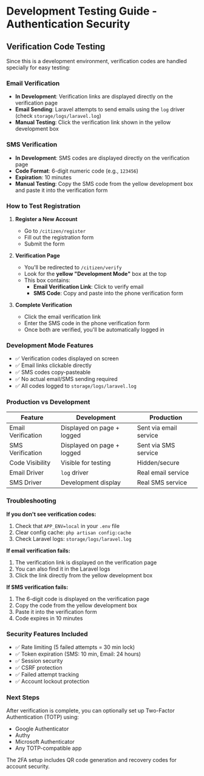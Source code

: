 # Development Testing Guide - Authentication Security

## Verification Code Testing

Since this is a development environment, verification codes are handled specially for easy testing:

### Email Verification
- **In Development**: Verification links are displayed directly on the verification page
- **Email Sending**: Laravel attempts to send emails using the `log` driver (check `storage/logs/laravel.log`)
- **Manual Testing**: Click the verification link shown in the yellow development box

### SMS Verification  
- **In Development**: SMS codes are displayed directly on the verification page
- **Code Format**: 6-digit numeric code (e.g., `123456`)
- **Expiration**: 10 minutes
- **Manual Testing**: Copy the SMS code from the yellow development box and paste it into the verification form

### How to Test Registration

1. **Register a New Account**
   - Go to `/citizen/register`
   - Fill out the registration form
   - Submit the form

2. **Verification Page**
   - You'll be redirected to `/citizen/verify`
   - Look for the **yellow "Development Mode"** box at the top
   - This box contains:
     - **Email Verification Link**: Click to verify email
     - **SMS Code**: Copy and paste into the phone verification form

3. **Complete Verification**
   - Click the email verification link
   - Enter the SMS code in the phone verification form
   - Once both are verified, you'll be automatically logged in

### Development Mode Features

- ✅ Verification codes displayed on screen
- ✅ Email links clickable directly
- ✅ SMS codes copy-pasteable
- ✅ No actual email/SMS sending required
- ✅ All codes logged to `storage/logs/laravel.log`

### Production vs Development

| Feature | Development | Production |
|---------|-------------|------------|
| Email Verification | Displayed on page + logged | Sent via email service |
| SMS Verification | Displayed on page + logged | Sent via SMS service |
| Code Visibility | Visible for testing | Hidden/secure |
| Email Driver | `log` driver | Real email service |
| SMS Driver | Development display | Real SMS service |

### Troubleshooting

**If you don't see verification codes:**
1. Check that `APP_ENV=local` in your `.env` file
2. Clear config cache: `php artisan config:cache`
3. Check Laravel logs: `storage/logs/laravel.log`

**If email verification fails:**
1. The verification link is displayed on the verification page
2. You can also find it in the Laravel logs
3. Click the link directly from the yellow development box

**If SMS verification fails:**
1. The 6-digit code is displayed on the verification page
2. Copy the code from the yellow development box
3. Paste it into the verification form
4. Code expires in 10 minutes

### Security Features Included

- ✅ Rate limiting (5 failed attempts = 30 min lock)
- ✅ Token expiration (SMS: 10 min, Email: 24 hours)
- ✅ Session security
- ✅ CSRF protection
- ✅ Failed attempt tracking
- ✅ Account lockout protection

### Next Steps

After verification is complete, you can optionally set up Two-Factor Authentication (TOTP) using:
- Google Authenticator
- Authy  
- Microsoft Authenticator
- Any TOTP-compatible app

The 2FA setup includes QR code generation and recovery codes for account security.
